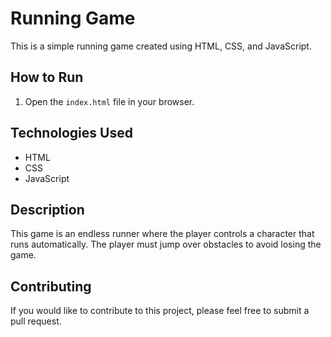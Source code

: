 # Running Game

This is a simple running game created using HTML, CSS, and JavaScript.

## How to Run

1.  Open the `index.html` file in your browser.

## Technologies Used

*   HTML
*   CSS
*   JavaScript

## Description

This game is an endless runner where the player controls a character that runs automatically. The player must jump over obstacles to avoid losing the game.

## Contributing

If you would like to contribute to this project, please feel free to submit a pull request.
